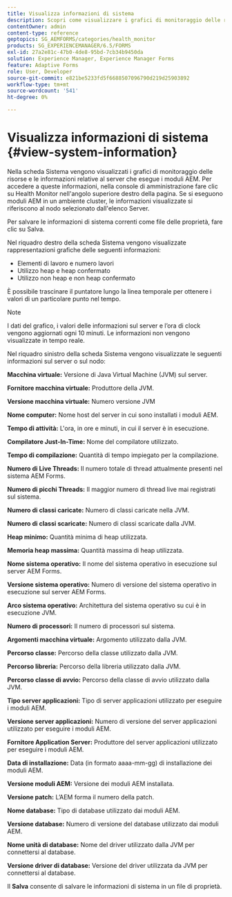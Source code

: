 ```yaml
---
title: Visualizza informazioni di sistema
description: Scopri come visualizzare i grafici di monitoraggio delle risorse e le informazioni sul server che esegue i moduli AEM.
contentOwner: admin
content-type: reference
geptopics: SG_AEMFORMS/categories/health_monitor
products: SG_EXPERIENCEMANAGER/6.5/FORMS
exl-id: 27a2e81c-47b0-4de8-95bd-7cb34b9450da
solution: Experience Manager, Experience Manager Forms
feature: Adaptive Forms
role: User, Developer
source-git-commit: e821be5233fd5f6688507096790d219d25903892
workflow-type: tm+mt
source-wordcount: '541'
ht-degree: 0%

---
```


# Visualizza informazioni di sistema {#view-system-information}

Nella scheda Sistema vengono visualizzati i grafici di monitoraggio delle risorse e le informazioni relative al server che esegue i moduli AEM. Per accedere a queste informazioni, nella console di amministrazione fare clic su Health Monitor nell&#39;angolo superiore destro della pagina. Se si eseguono moduli AEM in un ambiente cluster, le informazioni visualizzate si riferiscono al nodo selezionato dall&#39;elenco Server.

Per salvare le informazioni di sistema correnti come file delle proprietà, fare clic su Salva.

Nel riquadro destro della scheda Sistema vengono visualizzate rappresentazioni grafiche delle seguenti informazioni:

* Elementi di lavoro e numero lavori
* Utilizzo heap e heap confermato
* Utilizzo non heap e non heap confermato

È possibile trascinare il puntatore lungo la linea temporale per ottenere i valori di un particolare punto nel tempo.

>[!NOTE]
>
>I dati del grafico, i valori delle informazioni sul server e l’ora di clock vengono aggiornati ogni 10 minuti. Le informazioni non vengono visualizzate in tempo reale.

Nel riquadro sinistro della scheda Sistema vengono visualizzate le seguenti informazioni sul server o sul nodo:

**Macchina virtuale:** Versione di Java Virtual Machine (JVM) sul server.

**Fornitore macchina virtuale:** Produttore della JVM.

**Versione macchina virtuale:** Numero versione JVM

**Nome computer:** Nome host del server in cui sono installati i moduli AEM.

**Tempo di attività:** L&#39;ora, in ore e minuti, in cui il server è in esecuzione.

**Compilatore Just-In-Time:** Nome del compilatore utilizzato.

**Tempo di compilazione:** Quantità di tempo impiegato per la compilazione.

**Numero di Live Threads:** Il numero totale di thread attualmente presenti nel sistema AEM Forms.

**Numero di picchi Threads:** Il maggior numero di thread live mai registrati sul sistema.

**Numero di classi caricate:** Numero di classi caricate nella JVM.

**Numero di classi scaricate:** Numero di classi scaricate dalla JVM.

**Heap minimo:** Quantità minima di heap utilizzata.

**Memoria heap massima:** Quantità massima di heap utilizzata.

**Nome sistema operativo:** Il nome del sistema operativo in esecuzione sul server AEM Forms.

**Versione sistema operativo:** Numero di versione del sistema operativo in esecuzione sul server AEM Forms.

**Arco sistema operativo:** Architettura del sistema operativo su cui è in esecuzione JVM.

**Numero di processori:** Il numero di processori sul sistema.

**Argomenti macchina virtuale:** Argomento utilizzato dalla JVM.

**Percorso classe:** Percorso della classe utilizzato dalla JVM.

**Percorso libreria:** Percorso della libreria utilizzato dalla JVM.

**Percorso classe di avvio:** Percorso della classe di avvio utilizzato dalla JVM.

**Tipo server applicazioni:** Tipo di server applicazioni utilizzato per eseguire i moduli AEM.

**Versione server applicazioni:** Numero di versione del server applicazioni utilizzato per eseguire i moduli AEM.

**Fornitore Application Server:** Produttore del server applicazioni utilizzato per eseguire i moduli AEM.

**Data di installazione:** Data (in formato aaaa-mm-gg) di installazione dei moduli AEM.

**Versione moduli AEM:** Versione dei moduli AEM installata.

**Versione patch:** L’AEM forma il numero della patch.

**Nome database:** Tipo di database utilizzato dai moduli AEM.

**Versione database:** Numero di versione del database utilizzato dai moduli AEM.

**Nome unità di database:** Nome del driver utilizzato dalla JVM per connettersi al database.

**Versione driver di database:** Versione del driver utilizzata da JVM per connettersi al database.

Il **Salva** consente di salvare le informazioni di sistema in un file di proprietà.
